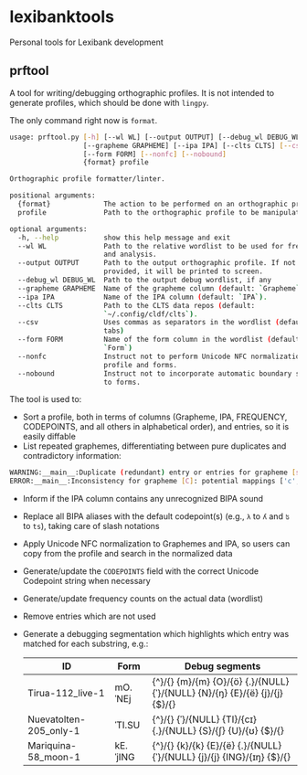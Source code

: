 # lexibanktools

Personal tools for Lexibank development

## prftool

A tool for writing/debugging orthographic profiles. It is not intended to
generate profiles, which should be done with `lingpy`.

The only command right now is `format`.

```bash
usage: prftool.py [-h] [--wl WL] [--output OUTPUT] [--debug_wl DEBUG_WL]
                  [--grapheme GRAPHEME] [--ipa IPA] [--clts CLTS] [--csv]
                  [--form FORM] [--nonfc] [--nobound]
                  {format} profile

Orthographic profile formatter/linter.

positional arguments:
  {format}             The action to be performed on an orthographic profile.
  profile              Path to the orthographic profile to be manipulated.

optional arguments:
  -h, --help           show this help message and exit
  --wl WL              Path to the relative wordlist to be used for frequency
                       and analysis.
  --output OUTPUT      Path to the output orthographic profile. If not
                       provided, it will be printed to screen.
  --debug_wl DEBUG_WL  Path to the output debug wordlist, if any
  --grapheme GRAPHEME  Name of the grapheme column (default: `Grapheme`).
  --ipa IPA            Name of the IPA column (default: `IPA`).
  --clts CLTS          Path to the CLTS data repos (default:
                       `~/.config/cldf/clts`).
  --csv                Uses commas as separators in the wordlist (default:
                       tabs)
  --form FORM          Name of the form column in the wordlist (default:
                       `Form`)
  --nonfc              Instruct not to perform Unicode NFC normalization in
                       profile and forms.
  --nobound            Instruct not to incorporate automatic boundary symbols
                       to forms.
```

The tool is used to:

- Sort a profile, both in terms of columns (Grapheme, IPA, FREQUENCY,
  CODEPOINTS, and all others in alphabetical order), and entries,
  so it is easily diffable
- List repeated graphemes, differentiating between pure duplicates and
  contradictory information:

```bash
WARNING:__main__:Duplicate (redundant) entry or entries for grapheme [ṣ].
ERROR:__main__:Inconsistency for grapheme [C]: potential mappings ['c', 'ts'].
```

- Inform if the IPA column contains any unrecognized BIPA sound
- Replace all BIPA aliases with the default codepoint(s) (e.g., `λ` to `ʎ`
  and `ʦ` to `ts`), taking care of slash notations
- Apply Unicode NFC normalization to Graphemes and IPA, so users can copy
  from the profile and search in the normalized data
- Generate/update the `CODEPOINTS` field with the correct Unicode Codepoint
  string when necessary
- Generate/update frequency counts on the actual data (wordlist)
- Remove entries which are not used
- Generate a debugging segmentation which highlights which entry was
  matched for each substring, e.g.:

  | ID | Form | Debug segments |
  |----|------|----------------|
  | Tirua-112_live-1 | mO.ˈNEj | {^}/{} {m}/{m} {O}/{ö} {.}/{NULL} {ˈ}/{NULL} {N}/{ŋ} {E}/{ë} {j}/{j} {$}/{} |
  | Nuevatolten-205_only-1 | ˈTI.SU | {^}/{} {ˈ}/{NULL} {TI}/{cɪ} {.}/{NULL} {S}/{ʃ} {U}/{ʊ} {$}/{} |
  | Mariquina-58_moon-1 | kE.ˈjING | {^}/{} {k}/{k} {E}/{ë} {.}/{NULL} {ˈ}/{NULL} {j}/{j} {ING}/{ɪŋ} {$}/{} |
